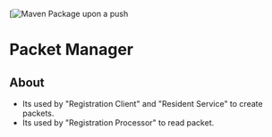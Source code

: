 [![Maven Package upon a push](https://github.com/mosip/packet-manager/actions/workflows/push_trigger.yml/badge.svg?branch=release-1.2.0.1&id=mosip_packet-manager)


# Packet Manager

## About
* Its used by "Registration Client" and "Resident Service" to create packets.
* Its used by "Registration Processor" to read packet.
